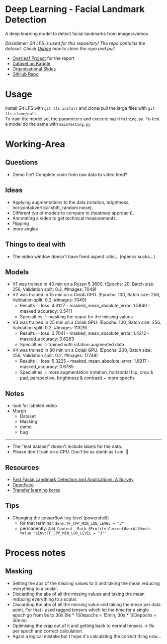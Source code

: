 # Deep Learning - Facial Landmark Detection
A deep learning model to detect facial landmarks from images/videos.

_Disclaimer: Git LFS is used for this repository! The repo contains the dataset. Check [Usage](#usage) how to clone the repo and pull._

+ [Overleaf Project](https://www.overleaf.com/8268422246bjnxsrvsbqxn) for the report
+ [Dataset on Kaggle](https://www.kaggle.com/c/facial-keypoints-detection/overview)
+ [Organisational Slides](https://docs.google.com/presentation/d/1Lbggpj_nj4RomOm4q35XUcoOoDsIDvT18GLpOIygC2Q/edit#slide=id.p)
+ [GitHub Repo](https://github.com/StrangeGirlMurph/DeepLearning-FacialLandmarkDetection)

# Usage
Install Git LFS with `git lfs install` and clone/pull the large files with `git lfs clone/pull`.  
To train the model set the parameters and execute `mainTraining.py`. To test a model do the same with `mainTesting.py`

# Working-Area
## Questions
+ Demo file? Complete code from raw data to video feed?

## Ideas
+ Applying augmentations to the data (rotation, brightness, horizontal/vertical shift, random noise).
+ Different typ of models to compare to (heatmap approach).
+ Annotating a video to get technical measurements.
+ Flipping
+ more angles

## Things to deal with
+ The video window doesn't have fixed aspect ratio... (opencv sucks...)

## Models
+ V1 was trained in 43 min on a Ryzen 5 3600. (Epochs: 20, Batch size: 256, Validation split: 0.2, #Images: 7049)
+ V2 was trained in 15 min on a Colab GPU. (Epochs: 100, Batch size: 256, Validation split: 0.2, #Images: 7049)
  + Results ⁘ loss: 4.3127 - masked_mean_absolute_error: 1.5840 - masked_accuracy: 0.5411
  + Specialties ⁘ masking the ouput for the missing values
+ V3 was trained in 25 min on a Colab GPU. (Epochs: 100, Batch size: 256, Validation split: 0.2, #Images: 11329)
  + Results ⁘ loss: 3.7041 - masked_mean_absolute_error: 1.4212 - masked_accuracy: 0.6283
  + Specialties ⁘ trained with rotation augmented data
+ V4 was trained in 80 min on a Colab GPU. (Epochs: 200, Batch size: 256, Validation split: 0.2, #Images: 17749)
  + Results ⁘ loss: 5.3225 - masked_mean_absolute_error: 1.6917 - masked_accuracy: 0.6785
  + Specialties ⁘ more augmentation (rotation, horizontal flip, crop & pad, perspective, brightness & contrast) + more epochs

## Notes
+ look for labeled video
+ Murph
  + Dataset
  + Masking
  + demo
  + bug
---
+ The "test dataset" doesn't include labels for the data.
+ Please don't train on a CPU. Don't be as dumb as I am. 🥲

## Resources
+ [Fast Facial Landmark Detection and Applications: A Survey](https://arxiv.org/pdf/2101.10808.pdf)
+ [OpenFace](https://github.com/TadasBaltrusaitis/OpenFace)
+ [Transfer learning keras](https://keras.io/guides/transfer_learning/)

## Tips
+ Changing the tensorflow log-level (powershell)
  + for that terminal: `$Env:TF_CPP_MIN_LOG_LEVEL = "3"`
  + permanently: `Add-Content -Path $Profile.CurrentUserAllHosts -Value '$Env:TF_CPP_MIN_LOG_LEVEL = "3"'`


# Process notes
## Masking
+ Setting the abs of the missing values to 0 and taking the mean reducing everything to a scalar.
+ Discarding the abs of all the missing values and taking the mean reducing everything to a scalar.
+ Discarding the abs of all the missing value and taking the mean per data point. For that I used ragged tensors which let the time for a single epoch go from 9s to 30s (9s * 100epochs = 15min, 30s * 100epochs = 50min)
+ Optimising the crap out of it and getting back to normal tensors -> 9s per epoch and correct calculation.
+ Again a logical mistake but I hope it's calculating the correct thing now...
